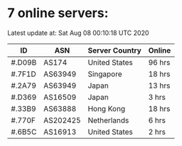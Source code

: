 # 7 online servers:

Latest update at: Sat Aug 08 00:10:18 UTC 2020

| ID | ASN | Server Country | Online |
| -- | --- | -------------- | ------ |
| #.D09B | AS174 | United States | 96 hrs |
| #.7F1D | AS63949 | Singapore | 18 hrs |
| #.2A79 | AS63949 | Japan | 13 hrs |
| #.D369 | AS16509 | Japan | 3 hrs |
| #.33B9 | AS63888 | Hong Kong | 18 hrs |
| #.770F | AS202425 | Netherlands | 6 hrs |
| #.6B5C | AS16913 | United States | 2 hrs |

